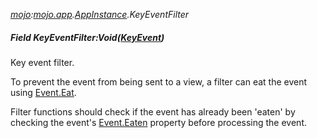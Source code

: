 _[mojo](../../modules/mojo/mojo-module.md):[mojo.app](../../modules/mojo/mojo-app.md).[AppInstance](../../modules/mojo/mojo-app-appinstance.md).KeyEventFilter_
##### Field KeyEventFilter:Void([KeyEvent](../../modules/mojo/mojo-app-keyevent.md))
Key event filter.

To prevent the event from being sent to a view, a filter can eat the event using [Event.Eat](mojo-app-appinstance-event.eat.md).

Filter functions should check if the event has already been 'eaten' by checking the event's [Event.Eaten](mojo-app-appinstance-event.eaten.md) property before processing the event.
